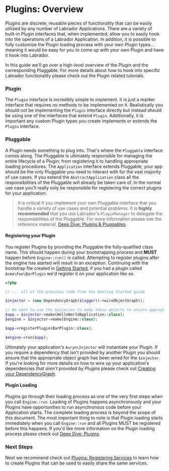 # Plugins: Overview

Plugins are discrete, reusable pieces of functionality that can be easily utilized by any number of Labrador 
Applications. There are a variety of built-in Plugin interfaces that, when implemented, allow you to easily hook into 
the operations of a Labrador Application. In addition, it is possible to fully customize the Plugin loading process with 
your own Plugin types... meaning it would be easy for you to come up with your own Plugin and have it hook into Labrador.

In this guide we'll go over a high-level overview of the Plugin and the corresponding Pluggable. For more details about 
how to hook into specific Labrador functionality please check out the Plugin related tutorials.

### Plugin

The `Plugin` interface is incredibly simple to implement. It is just a marker interface that requires no methods to be 
implemented on it. Realistically you should not be implementing the `Plugin` interface directly but instead should be 
using one of the interfaces that extend `Plugin`. Additionally, it is important any custom Plugin types you create 
implements or extends the `Plugin` interface.

### Pluggable

A Plugin needs something to plug into. That's where the `Pluggable` interface comes along. The Pluggable is ultimately 
responsible for managing the entire lifecycle of a Plugin; from registering it to handling appropriate loading procedures.
The `Application` interface extends Pluggable, your app should be the only Pluggable you need to interact with for the 
vast majority of use cases. If you extend the `AbstractApplication` class all the responsibilities of the Pluggable will 
already be taken care of. In the normal use case you'll really only be responsible for registering the correct plugins 
for your application.

> It is critical if you implement your own Pluggable interface that you handle a variety of use cases and 
potential problems. It is <strong>highly recommended</strong> that you use Labrador's <code>PluginManager</code>
to delegate the responsibilities of the Pluggable. For more information please see the reference material, 
[Deep Dive: Plugins &amp; Pluggables](/docs/core/references/plugins-deep-dive).

#### Registering your Plugin

You register Plugins by providing the Pluggable the fully-qualified class name. This should happen during your bootstrapping 
process and **MUST** happen before `Engine::run()` is called. Attempting to register plugins after the engine has started 
will result in an exception. Continuing with the bootstrap file created in [Getting Started](/docs/core/tutorials/getting-started), 
if you had a plugin called `Acme\Foo\BarPlugin` we'd register it on your application like so.

```php
<?php

// ... all of the previous code from the Getting Started guide

$injector = (new DependencyGraph($logger))->wireObjectGraph();

// We want to use the $injector to make these objects to ensure appropriate dependencies are autowired
$app = $injector->make(HelloWorldApplication::class);
$engine = $injector->make(Engine::class);

$app->registerPlugin(BarPlugin::class);

$engine->run($app);
```

Ultimately your application's `Auryn\Injector` will instantiate your Plugin. If you require a dependency that isn't 
provided by another Plugin you should ensure that the appropriate object graph has been wired for the `$injector`. If 
you're looking for more details on how to wire up your application's dependencies _that aren't provided by Plugins_ please
check out [Creating your DependencyGraph](/docs/core/how-tos/creating-your-dependency-graph).

#### Plugin Loading

Plugins go through their loading process as one of the very first steps when you call `Engine::run`. Loading of Plugins 
happens asynchronously and your Plugins have opportunities to run asynchronous code before your Application starts. The 
complete loading process is beyond the scope of this document. The most important thing to note is that Plugin 
loading starts immediately when you call `Engine::run` and all Plugins MUST be registered before this happens. If you'd 
like more information on the Plugin loading process please check out [Deep Dive: Plugins](/docs/core/references/plugins-deep-dive).

### Next Steps

Next we recommend check out [Plugins: Registering Services](/docs/core/tutorials/plugins-registering-services) to learn 
how to create Plugins that can be used to easily share the same services.
